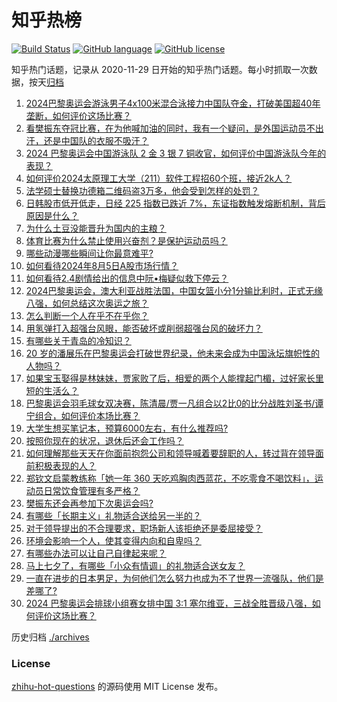 # 知乎热榜
[![Build Status](https://github.com/ToWeLong/zhihu-hot-questions/workflows/CI/badge.svg)](https://github.com/ToWeLong/zhihu-hot-questions/actions)
[![GitHub language](https://img.shields.io/badge/language-golang-orange.svg)](https://golang.org/)
[![GitHub license](https://img.shields.io/github/license/ToWeLong/zhihu-hot-questions)](https://github.com/ToWeLong/zhihu-hot-questions/blob/main/LICENSE)

知乎热门话题，记录从 2020-11-29 日开始的知乎热门话题。每小时抓取一次数据，按天[归档](./archives)

<!-- BEGIN -->

1. [2024巴黎奥运会游泳男子4x100米混合泳接力中国队夺金，打破美国超40年垄断，如何评价这场比赛？](https://www.zhihu.com/question/663459589)
1. [看樊振东夺冠比赛，在为他喊加油的同时，我有一个疑问，是外国运动员不出汗，还是中国队的衣服不吸汗？](https://www.zhihu.com/question/663449911)
1. [2024 巴黎奥运会中国游泳队 2 金 3 银 7 铜收官，如何评价中国游泳队今年的表现？](https://www.zhihu.com/question/663462304)
1. [如何评价2024太原理工大学（211）软件工程招60个班，接近2k人？](https://www.zhihu.com/question/663179975)
1. [法学硕士替换功德箱二维码盗3万多，他会受到怎样的处罚？](https://www.zhihu.com/question/663410896)
1. [日韩股市低开低走，日经 225 指数已跌近 7%，东证指数触发熔断机制，背后原因是什么？](https://www.zhihu.com/question/663484038)
1. [为什么土豆没能晋升为国内的主粮？](https://www.zhihu.com/question/663242126)
1. [体育比赛为什么禁止使用兴奋剂？是保护运动员吗？](https://www.zhihu.com/question/663161356)
1. [哪些动漫哪些瞬间让你最意难平?](https://www.zhihu.com/question/623475431)
1. [如何看待2024年8月5日A股市场行情？](https://www.zhihu.com/question/663233036)
1. [如何看待2.4剧情给出的信息中阮•梅疑似救下停云？](https://www.zhihu.com/question/663290867)
1. [2024巴黎奥运会，澳大利亚战胜法国，中国女篮小分1分输比利时，正式无缘八强，如何总结这次奥运之旅？](https://www.zhihu.com/question/663482591)
1. [怎么判断一个人在乎不在乎你？](https://www.zhihu.com/question/291530895)
1. [用氢弹打入超强台风眼，能否破坏或削弱超强台风的破坏力？](https://www.zhihu.com/question/614445157)
1. [有哪些关于青岛的冷知识？](https://www.zhihu.com/question/305186024)
1. [20 岁的潘展乐在巴黎奥运会打破世界纪录，他未来会成为中国泳坛旗帜性的人物吗？](https://www.zhihu.com/question/663149558)
1. [如果宝玉娶得是林妹妹，贾家败了后，相爱的两个人能撑起门楣，过好家长里短的生活么？](https://www.zhihu.com/question/658172302)
1. [巴黎奥运会羽毛球女双决赛，陈清晨/贾一凡组合以2比0的比分战胜刘圣书/谭宁组合，如何评价本场比赛？](https://www.zhihu.com/question/663375309)
1. [大学生想买笔记本，预算6000左右，有什么推荐吗?](https://www.zhihu.com/question/661172117)
1. [按照你现在的状况，退休后还会工作吗？](https://www.zhihu.com/question/663322546)
1. [如何理解那些天天在你面前抱怨公司和领导喊着要辞职的人，转过背在领导面前积极表现的人？](https://www.zhihu.com/question/663210582)
1. [郑钦文启蒙教练称「她一年 360 天吃鸡胸肉西蓝花，不吃零食不喝饮料」，运动员日常饮食管理有多严格？](https://www.zhihu.com/question/663414544)
1. [樊振东还会再参加下次奥运会吗?](https://www.zhihu.com/question/663340786)
1. [有哪些「长期主义」礼物适合送给另一半的？](https://www.zhihu.com/question/662470064)
1. [对于领导提出的不合理要求，职场新人该拒绝还是委屈接受？](https://www.zhihu.com/question/663232563)
1. [环境会影响一个人，使其变得内向和自卑吗？](https://www.zhihu.com/question/662864249)
1. [有哪些办法可以让自己自律起来呢？](https://www.zhihu.com/question/662849066)
1. [马上七夕了，有哪些「小众有情调」的礼物适合送女友？](https://www.zhihu.com/question/662470028)
1. [一直在进步的日本男足，为何他们怎么努力也成为不了世界一流强队，他们是差哪了?](https://www.zhihu.com/question/663364987)
1. [2024 巴黎奥运会排球小组赛女排中国 3:1 塞尔维亚，三战全胜晋级八强，如何评价这场比赛？](https://www.zhihu.com/question/663455225)

<!-- END -->

历史归档 [./archives](./archives)


### License
[zhihu-hot-questions](https://github.com/towelong/zhihu-hot-questions) 的源码使用 MIT License 发布。